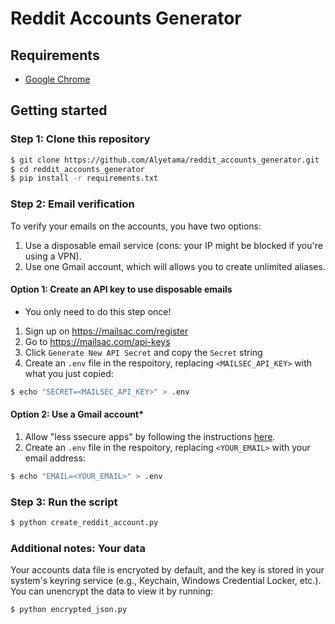 # Reddit Accounts Generator


## Requirements
- [Google Chrome](https://www.google.com/chrome/)

## Getting started
### Step 1: Clone this repository
```bash
$ git clone https://github.com/Alyetama/reddit_accounts_generator.git
$ cd reddit_accounts_generator
$ pip install -r requirements.txt
```

### Step 2: Email verification
To verify your emails on the accounts, you have two options:
1. Use a disposable email service (cons: your IP might be blocked if you're using a VPN).
2. Use one Gmail account, which will allows you to create unlimited aliases.

#### Option 1: Create an API key to use disposable emails
- You only need to do this step once!
1. Sign up on https://mailsac.com/register
2. Go to https://mailsac.com/api-keys
3. Click `Generate New API Secret` and copy the `Secret` string
5. Create an `.env` file in the respoitory, replacing `<MAILSEC_API_KEY>` with what you just copied:
```bash
$ echo "SECRET=<MAILSEC_API_KEY>" > .env
```

#### Option 2: Use a Gmail account*
1. Allow "less ssecure apps" by following the instructions [here](https://support.google.com/accounts/answer/6010255?hl=en).
2. Create an `.env` file in the respoitory, replacing `<YOUR_EMAIL>` with your email address:
```bash
$ echo "EMAIL=<YOUR_EMAIL>" > .env
```

### Step 3: Run the script
```bash
$ python create_reddit_account.py
```

### Additional notes: Your data
Your accounts data file is encryoted by default, and the key is stored in your system's keyring service (e.g., Keychain, Windows Credential Locker, etc.).  You can unencrypt the data to view it by running:
```python
$ python encrypted_json.py
```
